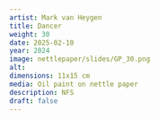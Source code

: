 ```yaml
---
artist: Mark van Heygen
title: Dancer
weight: 30
date: 2025-02-10
year: 2024
image: nettlepaper/slides/GP_30.png
alt: 
dimensions: 11x15 cm
media: Oil paint on nettle paper
description: NFS
draft: false
---
```


